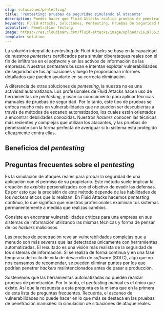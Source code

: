```yaml
---
slug: soluciones/pentesting/
title: 'Pentesting: pruebas de seguridad simulando al atacante'
description: Puedes hacer que Fluid Attacks realice pruebas de penetración continuas, incluyendo ataques simulados a tus sistemas, para descubrir vulnerabilidades que las herramientas no pueden encontrar.
keywords: Fluid Attacks, Soluciones, Pentesting, Pruebas De Seguridad Manuales, Pruebas De Penetracion Manuales, Pentesting Manual, Hacking Etico
identifier: Penetration Testing
image: https://res.cloudinary.com/fluid-attacks/image/upload/v1619735154/airs/solutions/solution-penetration-testing_ty3kro.webp
template: solution
---
```


<text-container>

La solución integral de *pentesting* de Fluid Attacks
se basa en la capacidad de nuestros *pentesters* certificados
para simular ciberataques reales con el fin de infiltrarse
en el *software* y en los activos de información de las empresas.
Nuestros *pentesters* buscan e intentan explotar
vulnerabilidades de seguridad de tus aplicaciones
y luego te proporcionan informes detallados
que pueden ayudarte en su correcta eliminación.

A diferencia de otras soluciones de *pentesting*,
la nuestra no es una actividad automatizada.
Los profesionales de Fluid Attacks hacen uso de herramientas
de *pentesting*, y usan su conocimiento
para aplicar técnicas manuales de pruebas de seguridad.
Por lo tanto, este tipo de pruebas se enfoca mucho más
en vulnerabilidades que no pueden ser descubiertas
a través de métodos de escaneo automatizados,
los cuales están orientados a encontrar debilidades conocidas.
Nuestros *hackers* conocen las técnicas más recientes
y complejas que utilizan los atacantes,
y las pruebas de penetración son la forma perfecta de averiguar
si tu sistema está protegido eficazmente contra ellas.

</text-container>

## Beneficios del *pentesting*

<grid-container>

  <div>
    <solution-card
      description="Los amplios esfuerzos de nuestros *hackers* éticos
        les permiten conocer con mayor detalle las vulnerabilidades
        de los sistemas que evalúan y los riesgos que se corren
        si no se remedian rápidamente dichas fallas."
      image="airs/solutions/penetration-testing/icon1"
      title="*Hacking* exhaustivo"
    />
  </div>

  <div>
    <solution-card
      description="Nuestros *hackers* éticos van más allá del uso de
        herramientas automatizadas, usando su conocimiento
        para descubrir todo lo que pueda representar un riesgo
        de ciberseguridad dentro de tus aplicaciones.
        Así es como podemos garantizar tasas muy bajas
        de falsos positivos y falsos negativos en nuestros proyectos."
      image="airs/solutions/penetration-testing/icon2"
      title="Pruebas de seguridad manuales y precisas"
    />
  </div>

  <div>
    <solution-card
      description="Puedes disponer de un estado actualizado de la seguridad
        de tus sistemas mediante *pentesting* continuo,
        lo que te permite
        remediar las vulnerabilidades antes de que los
        ciberdelincuentes las encuentren."
      image="airs/solutions/penetration-testing/icon3"
      title="Ciberseguridad fortalecida"
    />
  </div>

  <div>
    <solution-card
      description="Cada vez que remedies una vulnerabilidad que encontremos
        en tu sistema mediante Hacking Continuo,
        puedes pedir a nuestro equipo que verifique dicha remediación.
        Este proceso de verificación no tiene ningún costo adicional,
        no importa cuántos reataques sean necesarios."
      image="airs/solutions/penetration-testing/icon4"
      title="Múltiples reataques"
    />
  </div>

</grid-container>

<div>
  <solution-slide
    description="Te invitamos a leer en nuestro blog una serie
      de artículos enfocados en esta solución."
    solution="penetrationTesting"
    title="¿Quieres aprender más acerca del *pentesting*?"
  />
</div>

## Preguntas frecuentes sobre el *pentesting*

<faq-container>

<div>
<solution-faq
  title="¿Qué es el *pentesting*?">

Es la simulación de ataques reales para probar la seguridad
de una aplicación con el permiso de su propietario.
Este método suele implicar la creación de *exploits*
personalizados con el objetivo de evadir las defensas.
Es por esto que la precisión de este método depende
de las habilidades de los *hackers* éticos que lo realizan.
En Fluid Attacks hacemos *pentesting* continuo,
lo que significa que nuestros profesionales examinan tus sistemas
permanentemente a medida que realizas cambios.

</solution-faq>
</div>

<div>
<solution-faq
  title="¿Cuál es el objetivo principal del *pentesting*?">

Consiste en encontrar vulnerabilidades críticas para una empresa
en sus sistemas de información utilizando las mismas técnicas y
forma de pensar de los *hackers* maliciosos.

</solution-faq>
</div>

<div>
<solution-faq
  title="¿Cuál es el resultado final del *pentesting*?">

Las pruebas de penetración revelan vulnerabilidades complejas
que a menudo son más severas que las detectadas únicamente
con herramientas automatizadas.
El resultado es una visión más realista de la seguridad
de los sistemas de información.
Si se realiza de forma continua y en una fase temprana
del ciclo de vida de desarrollo de *software* (SDLC),
algo que no nos cansamos de recomendar, se pueden eliminar puntos
por los que podrían penetrar *hackers* malintencionados
antes de pasar a producción.

</solution-faq>
</div>

<div>
<solution-faq
  title="¿Qué es el *pentesting* manual?">

Sostenemos que las herramientas automatizadas
no pueden realizar pruebas de penetración.
Por lo tanto, el *pentesting* manual es el único que existe.
Así que la respuesta a esta pregunta es la misma
que en la primera de esta lista de preguntas frecuentes.
Recuerda, el escaneo de vulnerabilidades
no puede hacer en lo que más se destaca en las pruebas
de penetración manuales: la simulación de situaciones de ataque reales.

</solution-faq>
</div>

</faq-container>

<div>
<solution-cta
  paragraph="A medida que los ciberataques se multiplican,
    las organizaciones que prueban sus aplicaciones continuamente,
    prediciendo así los movimientos de los atacantes,
    tienen más posibilidades de vencerlos.
    Aprovecha los beneficios e inicia nuestra prueba gratuita de 21 días."
  title="Inicia ahora con el *pentesting* de Fluid Attacks"
/>
</div>
